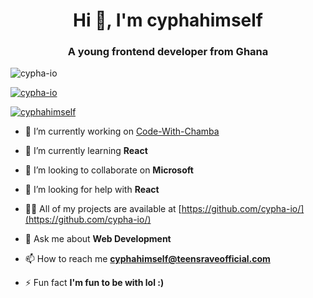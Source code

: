 <h1 align="center">Hi 👋, I'm cyphahimself</h1>
<h3 align="center">A young frontend developer from Ghana</h3>

<p align="left"> <img src="https://komarev.com/ghpvc/?username=cypha-io&label=Profile%20views&color=0e75b6&style=flat" alt="cypha-io" /> </p>

<p align="left"> <a href="https://github.com/ryo-ma/github-profile-trophy"><img src="https://github-profile-trophy.vercel.app/?username=cypha-io" alt="cypha-io" /></a> </p>

<p align="left"> <a href="https://twitter.com/cyphahimself" target="blank"><img src="https://img.shields.io/twitter/follow/cyphahimself?logo=twitter&style=for-the-badge" alt="cyphahimself" /></a> </p>

- 🔭 I’m currently working on [Code-With-Chamba](https://github.com/cypha-io/Code-With-Chamba)

- 🌱 I’m currently learning **React**

- 👯 I’m looking to collaborate on **Microsoft**

- 🤝 I’m looking for help with **React**

- 👨‍💻 All of my projects are available at [https://github.com/cypha-io/](https://github.com/cypha-io/)

- 💬 Ask me about **Web Development**

- 📫 How to reach me **cyphahimself@teensraveofficial.com**

- ⚡ Fun fact **I'm fun to be with lol :)**
